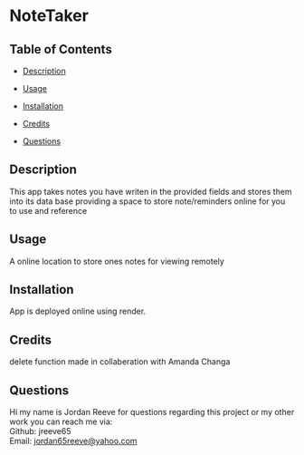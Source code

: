 # NoteTaker  
 



## Table of Contents
   
* [Description](#description)  
* [Usage](#usage)  
* [Installation](#installation)  
* [Credits](#credits)  
  
* [Questions](#questions)  



## Description
This app takes notes you have writen in the provided fields and stores them into its data base providing a space to store note/reminders online for you to use and reference
## Usage
A online location to store ones notes for viewing remotely  
## Installation
App is deployed online using render.

## Credits
delete function made in collaberation with Amanda Changa

## Questions  
Hi my name is Jordan Reeve for questions regarding this project or my other work you can reach me via:  
Github: jreeve65  
Email: jordan65reeve@yahoo.com  

